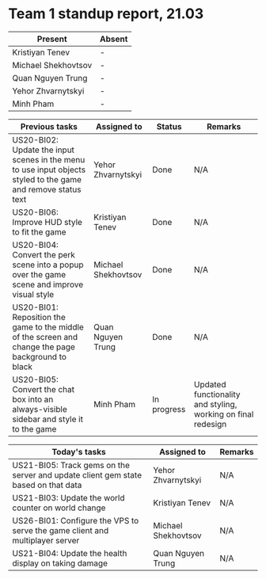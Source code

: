 # Team 1 standup report, 21.03

| Present | Absent |
| - | - |
| Kristiyan Tenev | - |
| Michael Shekhovtsov | - |
| Quan Nguyen Trung | - |
| Yehor Zhvarnytskyi | - |
| Minh Pham | - |

| Previous tasks | Assigned to | Status | Remarks |
| - | - | - | - |
| US20-BI02: Update the input scenes in the menu to use input objects styled to the game and remove status text | Yehor Zhvarnytskyi | Done | N/A |
| US20-BI06: Improve HUD style to fit the game | Kristiyan Tenev | Done | N/A |
| US20-BI04: Convert the perk scene into a popup over the game scene and improve visual style | Michael Shekhovtsov | Done | N/A |
| US20-BI01: Reposition the game to the middle of the screen and change the page background to black | Quan Nguyen Trung | Done | N/A |
| US20-BI05: Convert the chat box into an always-visible sidebar and style it to the game | Minh Pham | In progress | Updated functionality and styling, working on final redesign |

| Today's tasks | Assigned to | Remarks |
| - | - | - |
| US21-BI05: Track gems on the server and update client gem state based on that data | Yehor Zhvarnytskyi | N/A |
| US21-BI03: Update the world counter on world change | Kristiyan Tenev | N/A |
| US26-BI01: Configure the VPS to serve the game client and multiplayer server | Michael Shekhovtsov | N/A |
| US21-BI04: Update the health display on taking damage | Quan Nguyen Trung | N/A |
